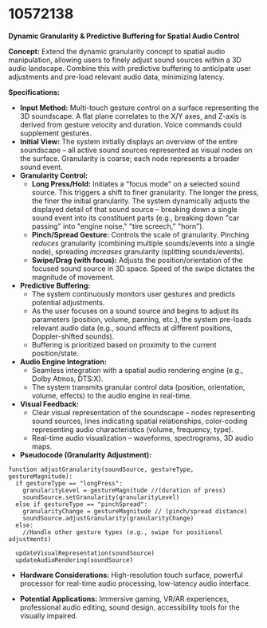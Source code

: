 # 10572138

**Dynamic Granularity & Predictive Buffering for Spatial Audio Control**

**Concept:** Extend the dynamic granularity concept to spatial audio manipulation, allowing users to finely adjust sound sources within a 3D audio landscape. Combine this with predictive buffering to anticipate user adjustments and pre-load relevant audio data, minimizing latency.

**Specifications:**

*   **Input Method:** Multi-touch gesture control on a surface representing the 3D soundscape.  A flat plane correlates to the X/Y axes, and Z-axis is derived from gesture velocity and duration.  Voice commands could supplement gestures.
*   **Initial View:** The system initially displays an overview of the entire soundscape – all active sound sources represented as visual nodes on the surface.  Granularity is coarse; each node represents a broader sound event.
*   **Granularity Control:**
    *   **Long Press/Hold:**  Initiates a "focus mode" on a selected sound source. This triggers a shift to finer granularity. The longer the press, the finer the initial granularity.  The system dynamically adjusts the displayed detail of that sound source – breaking down a single sound event into its constituent parts (e.g., breaking down "car passing" into "engine noise," "tire screech," "horn").
    *   **Pinch/Spread Gesture:**  Controls the scale of granularity.  Pinching *reduces* granularity (combining multiple sounds/events into a single node), spreading *increases* granularity (splitting sounds/events).
    *   **Swipe/Drag (with focus):**  Adjusts the position/orientation of the focused sound source in 3D space. Speed of the swipe dictates the magnitude of movement.
*   **Predictive Buffering:**
    *   The system continuously monitors user gestures and predicts potential adjustments.
    *   As the user focuses on a sound source and begins to adjust its parameters (position, volume, panning, etc.), the system pre-loads relevant audio data (e.g., sound effects at different positions, Doppler-shifted sounds).
    *   Buffering is prioritized based on proximity to the current position/state.
*   **Audio Engine Integration:**
    *   Seamless integration with a spatial audio rendering engine (e.g., Dolby Atmos, DTS:X).
    *   The system transmits granular control data (position, orientation, volume, effects) to the audio engine in real-time.
*   **Visual Feedback:**
    *   Clear visual representation of the soundscape – nodes representing sound sources, lines indicating spatial relationships, color-coding representing audio characteristics (volume, frequency, type).
    *   Real-time audio visualization – waveforms, spectrograms, 3D audio maps.
*   **Pseudocode (Granularity Adjustment):**

```
function adjustGranularity(soundSource, gestureType, gestureMagnitude):
  if gestureType == "longPress":
    granularityLevel = gestureMagnitude //(duration of press)
    soundSource.setGranularity(granularityLevel)
  else if gestureType == "pinchSpread":
    granularityChange = gestureMagnitude // (pinch/spread distance)
    soundSource.adjustGranularity(granularityChange)
  else:
    //Handle other gesture types (e.g., swipe for positional adjustments)

  updateVisualRepresentation(soundSource)
  updateAudioRendering(soundSource)

```

*   **Hardware Considerations:** High-resolution touch surface, powerful processor for real-time audio processing, low-latency audio interface.

*   **Potential Applications:** Immersive gaming, VR/AR experiences, professional audio editing, sound design, accessibility tools for the visually impaired.
